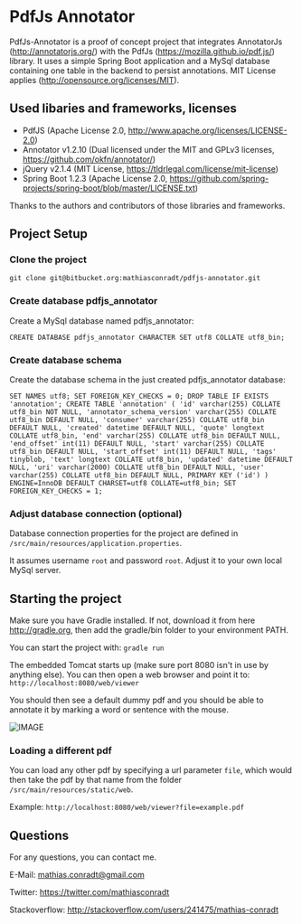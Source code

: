 # PdfJs Annotator

PdfJs-Annotator is a proof of concept project that integrates AnnotatorJs (http://annotatorjs.org/) with the PdfJs (https://mozilla.github.io/pdf.js/) library.
It uses a simple Spring Boot application and a MySql database containing one table in the backend to persist annotations.
MIT License applies (http://opensource.org/licenses/MIT).

## Used libaries and frameworks, licenses
* PdfJS (Apache License 2.0, http://www.apache.org/licenses/LICENSE-2.0)
* Annotator v1.2.10 (Dual licensed under the MIT and GPLv3 licenses, https://github.com/okfn/annotator/)
* jQuery v2.1.4 (MIT License, https://tldrlegal.com/license/mit-license)
* Spring Boot 1.2.3 (Apache License 2.0, https://github.com/spring-projects/spring-boot/blob/master/LICENSE.txt)

Thanks to the authors and contributors of those libraries and frameworks.

## Project Setup

### Clone the project

`git clone git@bitbucket.org:mathiasconradt/pdfjs-annotator.git`

### Create database pdfjs_annotator 

Create a MySql database named pdfjs_annotator:

`CREATE DATABASE pdfjs_annotator CHARACTER SET utf8 COLLATE utf8_bin;`

### Create database schema 

Create the database schema in the just created pdfjs_annotator database:

`
SET NAMES utf8;
SET FOREIGN_KEY_CHECKS = 0;
DROP TABLE IF EXISTS 'annotation';
CREATE TABLE 'annotation' (
  'id' varchar(255) COLLATE utf8_bin NOT NULL,
  'annotator_schema_version' varchar(255) COLLATE utf8_bin DEFAULT NULL,
  'consumer' varchar(255) COLLATE utf8_bin DEFAULT NULL,
  'created' datetime DEFAULT NULL,
  'quote' longtext COLLATE utf8_bin,
  'end' varchar(255) COLLATE utf8_bin DEFAULT NULL,
  'end_offset' int(11) DEFAULT NULL,
  'start' varchar(255) COLLATE utf8_bin DEFAULT NULL,
  'start_offset' int(11) DEFAULT NULL,
  'tags' tinyblob,
  'text' longtext COLLATE utf8_bin,
  'updated' datetime DEFAULT NULL,
  'uri' varchar(2000) COLLATE utf8_bin DEFAULT NULL,
  'user' varchar(255) COLLATE utf8_bin DEFAULT NULL,
  PRIMARY KEY ('id')
) ENGINE=InnoDB DEFAULT CHARSET=utf8 COLLATE=utf8_bin;
SET FOREIGN_KEY_CHECKS = 1;
`

### Adjust database connection (optional) 

Database connection properties for the project are defined in `/src/main/resources/application.properties`.

It assumes username `root` and password `root`. Adjust it to your own local MySql server.

## Starting the project

Make sure you have Gradle installed. If not, download it from here http://gradle.org, then add the gradle/bin folder to your environment PATH.

You can start the project with: `gradle run`

The embedded Tomcat starts up (make sure port 8080 isn't in use by anything else). 
You can then open a web browser and point it to: `http://localhost:8080/web/viewer`

You should then see a default dummy pdf and you should be able to annotate it by marking a word or sentence with the mouse.

![IMAGE](https://bitbucket.org/mathiasconradt/pdfjs-annotator/downloads/pdfjs-annotator.png)

### Loading a different pdf

You can load any other pdf by specifying a url parameter `file`, which would then take the pdf by that name from the folder `/src/main/resources/static/web`.

Example: `http://localhost:8080/web/viewer?file=example.pdf`

## Questions

For any questions, you can contact me.

E-Mail: mathias.conradt@gmail.com

Twitter: https://twitter.com/mathiasconradt

Stackoverflow: http://stackoverflow.com/users/241475/mathias-conradt
